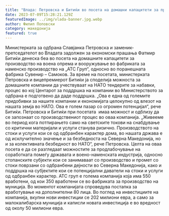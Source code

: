 ```yaml
---
title: "Влада: Петровска и Битиќи во посета на домашни капацитети за производство на воена опрема и вооружување - 05 ЈУЛИ 2023"
date: 2023-07-09T15:28:21.129Z
featuredImage: ../img/vlada-banner.jpg.webp
author: Филип Поповски
category: македонија
featured: true
---
```


Министерката за одбрана Славјанка Петровска и заменик-претседателот во Владата задолжен за економски прашања Фатмир Битиќи денеска беа во посета на домашните капацитети за производство на воена опрема и вооружување во фабриката за наменско производство на „АТС Груп“, односно во поранешната фабрика Сувенир – Самоков.
За време на посетата, министерката Петровска и вицепремиерот Битиќи ја споделија можноста за домашните компании да учествуваат на НАТО тендерите за набавки, процес во кој Центарот за поддршка на компании во Министерството за одбрана е подготвено да даде поддршка.
„Ова е една од големите придобивки за нашите компании и економијата целокупно од влезот на нашата земја во НАТО. Ова е голем пазар со огромен потенцијал“, рече Битиќи.
Петровска и Битиќи при посетата  имаа можност и одблизу да се запознаат со производствениот процес во оваа компанија.
„Живееме во период кога потпирањето само на светските токови на снабдување со критични материјали и услуги станува ризично. Производството на стоки и услуги кои се од одбранбен карактер дома, во нашата држава е од исклучително значење и за безбедноста на Северна Македонија, но и за колективната безбедност во НАТО“, рече Петровска.
Целта на оваа посета е да се разгледаат можностите за продлабочување на соработката помеѓу државата и воено-наменската индустрија, односно стопанските субјекти кои се занимаваат со производство и промет со стоки поврзани со одбранбени дејности во Северна Македонија, како и поддршка на субјектите кои се потенцијални даватели на стоки и услуги од одбранбен карактер.
АТС груп е голема компанија која има 550 вработени, од кои 350 вработени се во фабриката за производство на муниција. Во моментот компанијата спроведува постапка за вработување на дополнителни 80 лица. Во поглед на инвестициите на компанија, вкупни нови инвестиции се 202 милиони евра, а само за малокалибарска муниција и каписли новата инвестиција е во вредност од околу 50 милиони евра.


